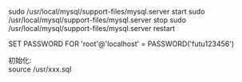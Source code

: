 sudo /usr/local/mysql/support-files/mysql.server start
sudo /usr/local/mysql/support-files/mysql.server stop
sudo /usr/local/mysql/support-files/mysql.server restart


SET PASSWORD FOR 'root'@'localhost' = PASSWORD('futu123456')

初始化:  
source /usr/xxx.sql
